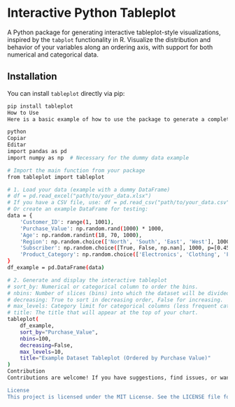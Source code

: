 # Interactive Python Tableplot

A Python package for generating interactive tableplot-style visualizations, inspired by the `tabplot` functionality in R. Visualize the distribution and behavior of your variables along an ordering axis, with support for both numerical and categorical data.

## Installation

You can install `tableplot` directly via pip:

```bash
pip install tableplot
How to Use
Here is a basic example of how to use the package to generate a complete tableplot with a single call:

python
Copiar
Editar
import pandas as pd
import numpy as np  # Necessary for the dummy data example

# Import the main function from your package
from tableplot import tableplot

# 1. Load your data (example with a dummy DataFrame)
# df = pd.read_excel("path/to/your_data.xlsx")
# If you have a CSV file, use: df = pd.read_csv("path/to/your_data.csv")
# Or create an example DataFrame for testing:
data = {
    'Customer_ID': range(1, 1001),
    'Purchase_Value': np.random.rand(1000) * 1000,
    'Age': np.random.randint(18, 70, 1000),
    'Region': np.random.choice(['North', 'South', 'East', 'West'], 1000),
    'Subscriber': np.random.choice([True, False, np.nan], 1000, p=[0.45, 0.45, 0.1]),
    'Product_Category': np.random.choice(['Electronics', 'Clothing', 'Food', 'Services', 'Others'], 1000)
}
df_example = pd.DataFrame(data)

# 2. Generate and display the interactive tableplot
# sort_by: Numerical or categorical column to order the bins.
# nbins: Number of slices (bins) into which the dataset will be divided (for numerical columns).
# decreasing: True to sort in decreasing order, False for increasing.
# max_levels: Category limit for categorical columns (less frequent categories will be grouped into 'Others').
# title: The title that will appear at the top of your chart.
tableplot(
    df_example,
    sort_by="Purchase_Value",
    nbins=100,
    decreasing=False,
    max_levels=10,
    title="Example Dataset Tableplot (Ordered by Purchase Value)"
)
Contribution
Contributions are welcome! If you have suggestions, find issues, or want to add new features, please open an issue or pull request on the project's GitHub repository.

License
This project is licensed under the MIT License. See the LICENSE file for more details.